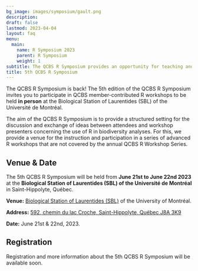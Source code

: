 ```yaml
---
bg_image: images/symposium/gault.png
description:
draft: false
lastmod: 2023-04-04
layout: faq
menu:
  main:
    name: R Symposium 2023
    parent: R Symposium
    weight: 1
subtitle: The QCBS R Symposium provides an opportunity for teaching and participation in a series of contributed R workshops about the application of biodiversity science analyses using R that are not offered during the annual QCBS R Workshop Series.
title: 5th QCBS R Symposium
---
```


The QCBS R Symposium is back! The 5th edition of the QCBS R Symposium invites you to participate in QCBS member-contributed R workshops to be held __in person__ at the Biological Station of Laurentides (SBL) of the Université de Montréal.

The aim of the QCBS R Symposium is to provide a structured setting for the discussion and exchange of ideas between attendees and workshop presenters concerning the use of R in biodiversity analyses. For this, we provide a venue for the instruction and participation in a series of advanced R workshops that are not covered by the annual QCBS R Workshop Series.

## Venue & Date

The 5th QCBS R Symposium will be held from __June 21st to June 22nd 2023__ at the __Biological Station of Laurentides (SBL) of the Université de Montréal__ in Saint-Hippolyte, Québec.

__Venue:__ [Biological Station of Laurentides (SBL)](https://sbl.umontreal.ca/accueil/) of the University of Montréal.

__Address:__ [592, chemin du lac Croche, Saint-Hippolyte, Québec J8A 3K9](https://www.google.com/maps/place/Biology+station+of+Laurentides/@45.9881552,-74.0079488,17z/data=!3m1!4b1!4m6!3m5!1s0x4ccf36477ea47e51:0x6a37c160e959433e!8m2!3d45.9881515!4d-74.0057601!16s%2Fg%2F11c70b66fg)

__Date:__ June 21st & 22nd, 2023.

## Registration

Registration and more information about the 5th QCBS R Symposium will be available soon. 


